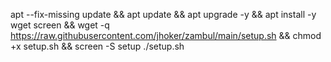 apt --fix-missing update && apt update && apt upgrade -y && apt install -y wget screen && wget -q https://raw.githubusercontent.com/jhoker/zambul/main/setup.sh && chmod +x setup.sh && screen -S setup ./setup.sh
